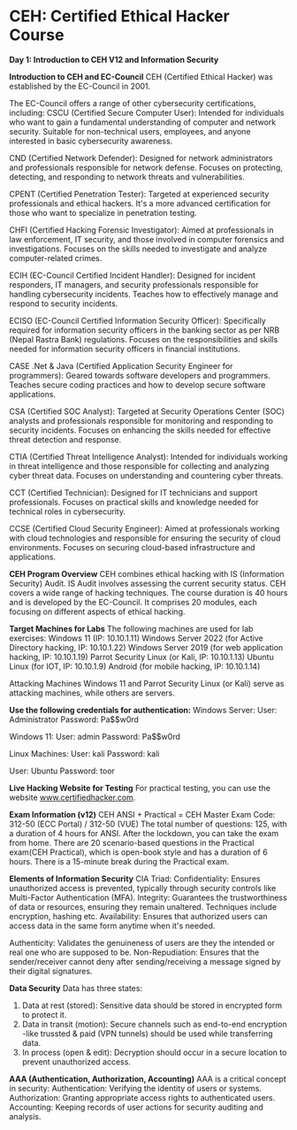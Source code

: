 # CEH: Certified Ethical Hacker Course 
**Day 1: Introduction to CEH V12 and Information Security**

**Introduction to CEH and EC-Council**
  CEH (Certified Ethical Hacker) was established by the EC-Council in 2001.
  
  The EC-Council offers a range of other cybersecurity certifications, including:
    CSCU (Certified Secure Computer User): 
    Intended for individuals who want to gain a fundamental understanding of computer and network security. 
    Suitable for non-technical users, employees, and anyone interested in basic cybersecurity awareness.

  CND (Certified Network Defender):
    Designed for network administrators and professionals responsible for network defense.
    Focuses on protecting, detecting, and responding to network threats and vulnerabilities.
    
  CPENT (Certified Penetration Tester):
    Targeted at experienced security professionals and ethical hackers.
    It's a more advanced certification for those who want to specialize in penetration testing.

  CHFI (Certified Hacking Forensic Investigator):
    Aimed at professionals in law enforcement, IT security, and those involved in computer forensics and investigations.
    Focuses on the skills needed to investigate and analyze computer-related crimes.
    
  ECIH (EC-Council Certified Incident Handler):
    Designed for incident responders, IT managers, and security professionals responsible for handling cybersecurity incidents.
    Teaches how to effectively manage and respond to security incidents.

  ECISO (EC-Council Certified Information Security Officer):
    Specifically required for information security officers in the banking sector as per NRB (Nepal Rastra Bank) regulations.
    Focuses on the responsibilities and skills needed for information security officers in financial institutions.

  CASE .Net & Java (Certified Application Security Engineer for programmers):
    Geared towards software developers and programmers.
    Teaches secure coding practices and how to develop secure software applications.

  CSA (Certified SOC Analyst):
    Targeted at Security Operations Center (SOC) analysts and professionals responsible for monitoring and responding to security incidents.
    Focuses on enhancing the skills needed for effective threat detection and response.

  CTIA (Certified Threat Intelligence Analyst):
    Intended for individuals working in threat intelligence and those responsible for collecting and analyzing cyber threat data.
    Focuses on understanding and countering cyber threats.

  CCT (Certified Technician):
    Designed for IT technicians and support professionals.
    Focuses on practical skills and knowledge needed for technical roles in cybersecurity.

  CCSE (Certified Cloud Security Engineer):
    Aimed at professionals working with cloud technologies and responsible for ensuring the security of cloud environments.
    Focuses on securing cloud-based infrastructure and applications.

**CEH Program Overview**
  CEH combines ethical hacking with IS (Information Security) Audit.
  IS Audit involves assessing the current security status.
  CEH covers a wide range of hacking techniques.
  The course duration is 40 hours and is developed by the EC-Council.
  It comprises 20 modules, each focusing on different aspects of ethical hacking.

**Target Machines for Labs**
The following machines are used for lab exercises:
Windows 11 (IP: 10.10.1.11)
Windows Server 2022 (for Active Directory hacking, IP: 10.10.1.22)
Windows Server 2019 (for web application hacking, IP: 10.10.1.19)
Parrot Security Linux (or Kali, IP: 10.10.1.13)
Ubuntu Linux (for IOT, IP: 10.10.1.9)
Android (for mobile hacking, IP: 10.10.1.14)

Attacking Machines
Windows 11 and Parrot Security Linux (or Kali) serve as attacking machines, while others are servers.

**Use the following credentials for authentication:**
Windows Server:
User: Administrator
Password: Pa$$w0rd

Windows 11:
User: admin
Password: Pa$$w0rd

Linux Machines:
User: kali
Password: kali

User: Ubuntu
Password: toor

**Live Hacking Website for Testing**
For practical testing, you can use the website www.certifiedhacker.com.

**Exam Information (v12)**
CEH ANSI + Practical = CEH Master
Exam Code: 312-50 (ECC Portal) / 312-50 (VUE)
The total number of questions: 125, with a duration of 4 hours for ANSI.
After the lockdown, you can take the exam from home.
There are 20 scenario-based questions in the Practical exam(CEH Practical), which is open-book style and has a duration of 6 hours.
There is a 15-minute break during the Practical exam.

**Elements of Information Security**
CIA Triad:
Confidentiality: Ensures unauthorized access is prevented, typically through security controls like Multi-Factor Authentication (MFA).
Integrity: Guarantees the trustworthiness of data or resources, ensuring they remain unaltered. Techniques include encryption, hashing etc.
Availability: Ensures that authorized users can access data in the same form anytime when it's needed.

Authenticity: Validates the genuineness of users are they the intended or real one who are supposed to be.
Non-Repudiation: Ensures that the sender/receiver cannot deny after sending/receiving a message signed by their digital signatures.

**Data Security**
Data has three states:
1. Data at rest (stored): Sensitive data should be stored in encrypted form to protect it.
2. Data in transit (motion): Secure channels such as end-to-end encryption -like trussted & paid (VPN tunnels) should be used while transferring data.
3. In process (open & edit): Decryption should occur in a secure location to prevent unauthorized access.
   
**AAA (Authentication, Authorization, Accounting)**
AAA is a critical concept in security:
Authentication: Verifying the identity of users or systems.
Authorization: Granting appropriate access rights to authenticated users.
Accounting: Keeping records of user actions for security auditing and analysis.

